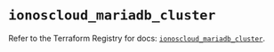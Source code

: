 # `ionoscloud_mariadb_cluster`

Refer to the Terraform Registry for docs: [`ionoscloud_mariadb_cluster`](https://registry.terraform.io/providers/ionos-cloud/ionoscloud/6.5.0/docs/resources/mariadb_cluster).

